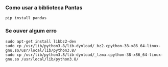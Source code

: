 ### Como usar a biblioteca Pantas

```
pip install pandas
```

### Se ouver algum erro
```
sudo apt-get install libbz2-dev
sudo cp /usr/lib/python3.8/lib-dynload/_bz2.cpython-38-x86_64-linux-gnu.so/usr/local/lib/python3.8/
sudo cp /usr/lib/python3.8/lib-dynload/_lzma.cpython-38-x86_64-linux-gnu.so /usr/local/lib/python3.8/
```

